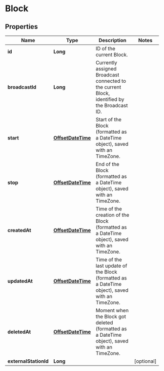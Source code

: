 

# Block

## Properties

Name | Type | Description | Notes
------------ | ------------- | ------------- | -------------
**id** | **Long** | ID of the current Block. | 
**broadcastId** | **Long** | Currently assigned Broadcast connected to the current Block, identified by the Broadcast ID. | 
**start** | [**OffsetDateTime**](OffsetDateTime.md) | Start of the Block (formatted as a DateTime object), saved with an TimeZone. | 
**stop** | [**OffsetDateTime**](OffsetDateTime.md) | End of the Block (formatted as a DateTime object), saved with an TimeZone. | 
**createdAt** | [**OffsetDateTime**](OffsetDateTime.md) | Time of the creation of the Block (formatted as a DateTime object), saved with an TimeZone. | 
**updatedAt** | [**OffsetDateTime**](OffsetDateTime.md) | Time of the last update of the Block (formatted as a DateTime object), saved with an TimeZone. | 
**deletedAt** | [**OffsetDateTime**](OffsetDateTime.md) | Moment when the Block got deleted (formatted as a DateTime object), saved with an TimeZone. | 
**externalStationId** | **Long** |  |  [optional]



